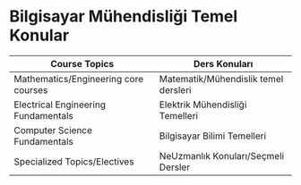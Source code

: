 # Bilgisayar Mühendisliği Temel Konular

| Course Topics                        | Ders Konuları                        |
|--------------------------------------|--------------------------------------|
| Mathematics/Engineering core courses | Matematik/Mühendislik temel dersleri |
| Electrical Engineering Fundamentals  | Elektrik Mühendisliği Temelleri      |
| Computer Science Fundamentals        | Bilgisayar Bilimi Temelleri          |
| Specialized Topics/Electives         | NeUzmanlık Konuları/Seçmeli Dersler  |